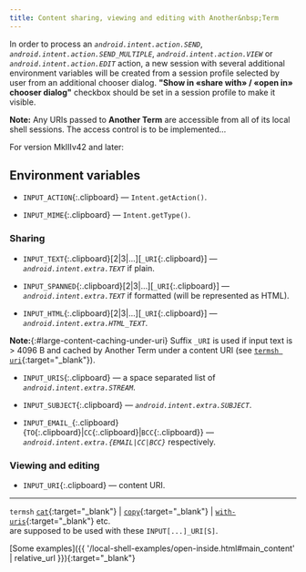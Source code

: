 ```yaml
---
title: Content sharing, viewing and editing with Another&nbsp;Term
---
```


In order to process an *`android.intent.action.SEND`*,
*`android.intent.action.SEND_MULTIPLE`*,
*`android.intent.action.VIEW`* or
*`android.intent.action.EDIT`* action,
a new session with several additional environment variables will be created
from a session profile selected by user from an additional chooser dialog.
**"Show in &#x00AB;share with&#x00BB; / &#x00AB;open in&#x00BB; chooser dialog"**
checkbox should be set in a session profile to make it visible.

**Note:** Any URIs passed to **Another&nbsp;Term** are accessible
from all of its local shell sessions. The access control is to be implemented...

For version <hlt>MkIIIv42</hlt> and later:


## Environment variables

* `INPUT_ACTION`{:.clipboard} &#x2014;
  `Intent.getAction()`.

* `INPUT_MIME`{:.clipboard} &#x2014;
  `Intent.getType()`.

### Sharing

* `INPUT_TEXT`{:.clipboard}[2|3|...][`_URI`{:.clipboard}] &#x2014;
  *`android.intent.extra.TEXT`* if plain.

* `INPUT_SPANNED`{:.clipboard}[2|3|...][`_URI`{:.clipboard}] &#x2014;
  *`android.intent.extra.TEXT`* if formatted (will be represented as HTML).

* `INPUT_HTML`{:.clipboard}[2|3|...][`_URI`{:.clipboard}] &#x2014;
  *`android.intent.extra.HTML_TEXT`*.

**Note:**{:#large-content-caching-under-uri} Suffix `_URI` is used
if input text is &gt;&nbsp;4096&nbsp;B and cached by Another&nbsp;Term under a content URI
(see [`termsh uri`](local-shell-utility.html#cmd_uri){:target="_blank"}).

* `INPUT_URIS`{:.clipboard} &#x2014;
  a space separated list of *`android.intent.extra.STREAM`*.

* `INPUT_SUBJECT`{:.clipboard} &#x2014;
  *`android.intent.extra.SUBJECT`*.

* `INPUT_EMAIL_`{:.clipboard}\{`TO`{:.clipboard}|`CC`{:.clipboard}|`BCC`{:.clipboard}\} &#x2014;
  *`android.intent.extra.{EMAIL|CC|BCC}`* respectively.

### Viewing and editing

* `INPUT_URI`{:.clipboard} &#x2014;
  content URI.

---

`termsh`
[`cat`](local-shell-utility.html#cmd_cat){:target="_blank"}
| [`copy`](local-shell-utility.html#cmd_copy){:target="_blank"}
| [`with-uris`](local-shell-utility.html#cmd_with-uris){:target="_blank"}
etc.
<br/>are supposed to be used with these `INPUT[...]_URI[S]`.

[Some examples]({{ '/local-shell-examples/open-inside.html#main_content' | relative_url }}){:target="_blank"}
